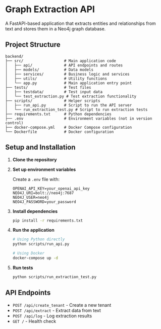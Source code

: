 # Graph Extraction API

A FastAPI-based application that extracts entities and relationships from text and stores them in a Neo4j graph database.

## Project Structure

```
backend/
├── src/                  # Main application code
│   ├── api/              # API endpoints and routes
│   ├── models/           # Data models
│   ├── services/         # Business logic and services
│   ├── utils/            # Utility functions
│   └── app.py            # Main application entry point
├── tests/                # Test files
│   ├── testdata/         # Test input data
│   └── test_extraction.py # Test extraction functionality
├── scripts/              # Helper scripts
│   ├── run_api.py        # Script to run the API server
│   └── run_extraction_test.py # Script to run extraction tests
├── requirements.txt      # Python dependencies
├── .env                  # Environment variables (not in version control)
├── docker-compose.yml    # Docker Compose configuration
└── Dockerfile            # Docker configuration
```

## Setup and Installation

1. **Clone the repository**

2. **Set up environment variables**

   Create a `.env` file with:

   ```
   OPENAI_API_KEY=your_openai_api_key
   NEO4J_URI=bolt://neo4j:7687
   NEO4J_USER=neo4j
   NEO4J_PASSWORD=your_password
   ```

3. **Install dependencies**

   ```bash
   pip install -r requirements.txt
   ```

4. **Run the application**

   ```bash
   # Using Python directly
   python scripts/run_api.py

   # Using Docker
   docker-compose up -d
   ```

5. **Run tests**

   ```bash
   python scripts/run_extraction_test.py
   ```

## API Endpoints

- `POST /api/create_tenant` - Create a new tenant
- `POST /api/extract` - Extract data from text
- `POST /api/log` - Log extraction results
- `GET /` - Health check
